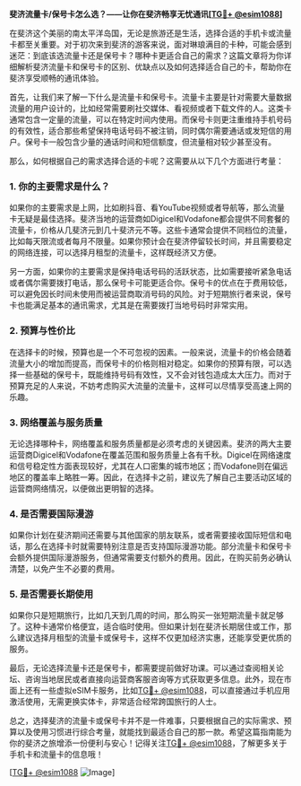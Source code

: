 **斐济流量卡/保号卡怎么选？——让你在斐济畅享无忧通讯[[TG💪+ @esim1088](https://t.me/s/esim1088)]**

在斐济这个美丽的南太平洋岛国，无论是旅游还是生活，选择合适的手机卡或流量卡都至关重要。对于初次来到斐济的游客来说，面对琳琅满目的卡种，可能会感到迷茫：到底该选流量卡还是保号卡？哪种卡更适合自己的需求？这篇文章将为你详细解析斐济流量卡和保号卡的区别、优缺点以及如何选择适合自己的卡，帮助你在斐济享受顺畅的通讯体验。

首先，让我们来了解一下什么是流量卡和保号卡。流量卡主要是针对需要大量数据流量的用户设计的，比如经常需要刷社交媒体、看视频或者下载文件的人。这类卡通常包含一定量的流量，可以在特定时间内使用。而保号卡则更注重维持手机号码的有效性，适合那些希望保持电话号码不被注销，同时偶尔需要通话或发短信的用户。保号卡一般包含少量的通话时间和短信额度，但流量相对较少甚至没有。

那么，如何根据自己的需求选择合适的卡呢？这需要从以下几个方面进行考量：

### **1. 你的主要需求是什么？**
如果你的主要需求是上网，比如刷抖音、看YouTube视频或者导航等，那么流量卡无疑是最佳选择。斐济当地的运营商如Digicel和Vodafone都会提供不同套餐的流量卡，价格从几斐济元到几十斐济元不等。这些卡通常会提供不同档位的流量，比如每天限流或者每月不限量。如果你预计会在斐济停留较长时间，并且需要稳定的网络连接，可以选择月租型的流量卡，这样既经济又方便。

另一方面，如果你的主要需求是保持电话号码的活跃状态，比如需要接听紧急电话或者偶尔需要拨打电话，那么保号卡可能更适合你。保号卡的优点在于费用较低，可以避免因长时间未使用而被运营商取消号码的风险。对于短期旅行者来说，保号卡也能满足基本的通讯需求，尤其是在需要拨打当地号码时非常实用。

### **2. 预算与性价比**
在选择卡的时候，预算也是一个不可忽视的因素。一般来说，流量卡的价格会随着流量大小的增加而提高，而保号卡的价格则相对稳定。如果你的预算有限，可以选择一些基础的保号卡，既能维持号码有效性，又不会对钱包造成太大压力。而对于预算充足的人来说，不妨考虑购买大流量的流量卡，这样可以尽情享受高速上网的乐趣。

### **3. 网络覆盖与服务质量**
无论选择哪种卡，网络覆盖和服务质量都是必须考虑的关键因素。斐济的两大主要运营商Digicel和Vodafone在覆盖范围和服务质量上各有千秋。Digicel在网络速度和信号稳定性方面表现较好，尤其在人口密集的城市地区；而Vodafone则在偏远地区的覆盖率上略胜一筹。因此，在选择卡之前，建议先了解自己主要活动区域的运营商网络情况，以便做出更明智的选择。

### **4. 是否需要国际漫游**
如果你计划在斐济期间还需要与其他国家的朋友联系，或者需要接收国际短信和电话，那么在选择卡时就需要特别注意是否支持国际漫游功能。部分流量卡和保号卡会额外提供国际漫游服务，但通常需要支付额外的费用。因此，在购买前务必确认清楚，以免产生不必要的费用。

### **5. 是否需要长期使用**
如果你只是短期旅行，比如几天到几周的时间，那么购买一张短期流量卡就足够了。这种卡通常价格便宜，适合临时使用。但如果计划在斐济长期居住或工作，那么建议选择月租型的流量卡或保号卡，这样不仅更加经济实惠，还能享受更优质的服务。

最后，无论选择流量卡还是保号卡，都需要提前做好功课。可以通过查阅相关论坛、咨询当地居民或者直接向运营商客服咨询等方式获取更多信息。此外，现在市面上还有一些虚拟eSIM卡服务，比如[TG💪+ @esim1088](https://t.me/s/esim1088)，可以直接通过手机应用激活使用，无需更换实体卡，非常适合经常跨国旅行的人士。

总之，选择斐济的流量卡或保号卡并不是一件难事，只要根据自己的实际需求、预算以及使用习惯进行综合考量，就能找到最适合自己的那一款。希望这篇指南能为你的斐济之旅增添一份便利与安心！记得关注[TG💪+ @esim1088](https://t.me/s/esim1088)，了解更多关于手机卡和流量卡的信息哦！

[[TG💪+ @esim1088](https://t.me/s/esim1088) ![Image](https://i.postimg.cc/4NQfJmqS/Snipaste-2025-05-13-00-14-12.png)]
